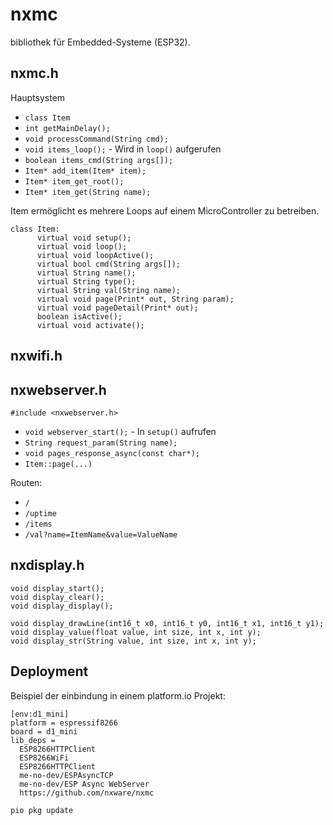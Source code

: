 # nxmc

bibliothek für Embedded-Systeme (ESP32).

## nxmc.h

Hauptsystem

 - `class Item`
 - `int getMainDelay();`
 - `void processCommand(String cmd);`
 - `void items_loop();` - Wird in `loop()` aufgerufen
 - `boolean items_cmd(String args[]);`
 - `Item* add_item(Item* item);`
 - `Item* item_get_root();`
 - `Item* item_get(String name);`

Item ermöglicht es  mehrere Loops auf einem MicroController zu betreiben.
```
class Item:
      virtual void setup();
      virtual void loop();
      virtual void loopActive();
      virtual bool cmd(String args[]);
      virtual String name();
      virtual String type();
      virtual String val(String name);
      virtual void page(Print* out, String param);
      virtual void pageDetail(Print* out);
      boolean isActive();
      virtual void activate();
```

## nxwifi.h

## nxwebserver.h
```
#include <nxwebserver.h>
```

 - `void webserver_start();` - In `setup()` aufrufen
 - `String request_param(String name);`
 - `void pages_response_async(const char*);`
 - `Item::page(...)`

Routen:
- `/`
- `/uptime`
- `/items`
- `/val?name=ItemName&value=ValueName`


## nxdisplay.h
```
void display_start();
void display_clear();
void display_display();

void display_drawLine(int16_t x0, int16_t y0, int16_t x1, int16_t y1);
void display_value(float value, int size, int x, int y);
void display_str(String value, int size, int x, int y);
```

## Deployment

Beispiel der einbindung in einem platform.io Projekt:
```
[env:d1_mini]
platform = espressif8266
board = d1_mini
lib_deps = 
  ESP8266HTTPClient
  ESP8266WiFi
  ESP8266HTTPClient
  me-no-dev/ESPAsyncTCP
  me-no-dev/ESP Async WebServer
  https://github.com/nxware/nxmc
```

```
pio pkg update
```